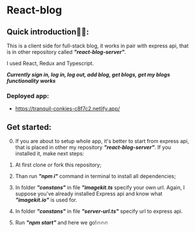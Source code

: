 # React-blog

## Quick introduction:mount_fuji::sunrise_over_mountains::
This is a client side for full-stack blog, it works in pair with express api, that is in other  repository called ***"react-blog-server"***.

I used React, Redux and Typescript.

***Currently sign in, log in, log out, add blog, get blogs, get my blogs functionality works***
### Deployed app:
 - https://tranquil-conkies-c8f7c2.netlify.app/

## Get started:

0. If you are about to setup whole app, it's better to start from express api, that is placed in other my repository ***"react-blog-server"***. If you installed it, make next steps:

1. At first clone or fork this repository;

2. Than run ***"npm i"*** command in terminal to install
all dependencies;

3. In folder ***"constans"*** in file ***"imagekit.ts*** specify your own url. Again, I suppose you've already installed Express api and know what ***"imagekit.io"*** is used for.

4. In folder ***"constans"*** in file ***"server-url.ts"*** specify url to express api.  

5. Run ***"npm start"*** and here we go!:fire::fire::fire:
